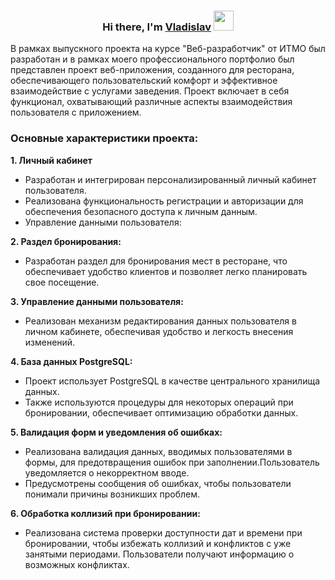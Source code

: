 <h3 align="center">Hi there, I'm <a href="https://vladporsh17@gmail.com/" target="_blank">Vladislav</a> 
<img src="https://github.com/blackcater/blackcater/raw/main/images/Hi.gif" height="32"/></h3>

В рамках выпускного проекта на курсе "Веб-разработчик" от ИТМО был разработан и в рамках моего профессионального портфолио был представлен проект веб-приложения, созданного для ресторана, обеспечивающего пользовательский комфорт и эффективное взаимодействие с услугами заведения. Проект включает в себя функционал, охватывающий различные аспекты взаимодействия пользователя с приложением.

<h3>Основные характеристики проекта:</h3>

**1. Личный кабинет**
  * Разработан и интегрирован персонализированный личный кабинет пользователя.
  * Реализована функциональность регистрации и авторизации для обеспечения безопасного доступа к личным данным.
  * Управление данными пользователя:
    
**2. Раздел бронирования:**
* Разработан раздел для бронирования мест в ресторане, что обеспечивает удобство клиентов и позволяет легко планировать свое посещение.

**3. Управление данными пользователя:**
* Реализован механизм редактирования данных пользователя в личном кабинете, обеспечивая удобство и легкость внесения изменений.
  
**4. База данных PostgreSQL:**
* Проект использует PostgreSQL в качестве центрального хранилища данных.
* Также используются процедуры для некоторых операций при бронировании, обеспечивает оптимизацию обработки данных.

**5. Валидация форм и уведомления об ошибках:**
* Реализована валидация данных, вводимых пользователями в формы, для предотвращения ошибок при заполнении.Пользователь уведомляется о некорректном вводе.
* Предусмотрены сообщения об ошибках, чтобы пользователи понимали причины возникших проблем.

**6. Обработка коллизий при бронировании:**
* Реализована система проверки доступности дат и времени при бронировании, чтобы избежать коллизий и конфликтов с уже занятыми периодами. Пользователи получают информацию о возможных конфликтах.




